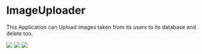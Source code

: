 # ImageUploader
This Application can Upload images taken from its users to its database and delete too.


![](Screenshot(25).png)
![](Screenshot(26).png)
![](Screenshot(27).png)
